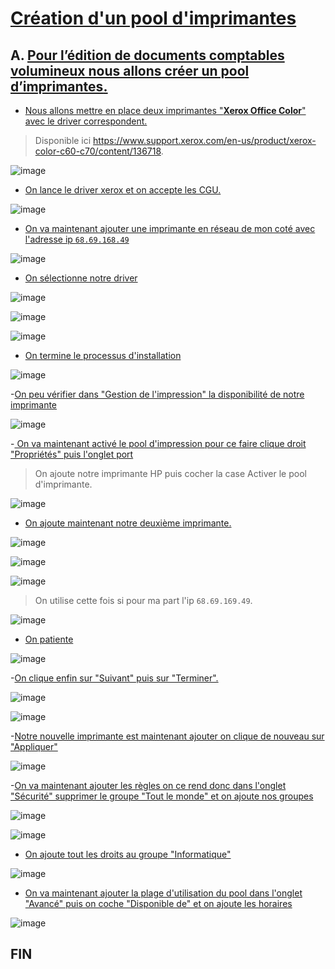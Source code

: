 # <ins>**Création d'un pool d'imprimantes**<ins>

## A. <ins>**Pour l’édition de documents comptables volumineux nous allons créer un pool d’imprimantes**<ins>.

- <ins> Nous allons mettre en place deux imprimantes "**Xerox Office Color**" avec le driver correspondent.

> Disponible ici https://www.support.xerox.com/en-us/product/xerox-color-c60-c70/content/136718.

![image](https://user-images.githubusercontent.com/95431446/168077196-f1e2205e-ae9c-4645-8002-43374882c37a.png)

- <ins> On lance le driver xerox et on accepte les CGU.

![image](https://user-images.githubusercontent.com/95431446/168077958-eff4c52b-7b7e-4a21-a79d-b7ef03b9d27b.png)

- <ins>On va maintenant ajouter une imprimante en réseau de mon coté avec l'adresse ip ```68.69.168.49```<ins>

![image](https://user-images.githubusercontent.com/95431446/168079997-9ba7c710-33c0-4dc1-8c11-c5507e82ece3.png)

- <ins>On sélectionne notre driver<ins>

![image](https://user-images.githubusercontent.com/95431446/168080256-04227de4-cb8e-47ed-b016-586413dc00a6.png)

![image](https://user-images.githubusercontent.com/95431446/168080409-d411d1ad-2417-4bbe-aa39-8db3f1e4617a.png)

![image](https://user-images.githubusercontent.com/95431446/168080491-24337a31-2d2d-41cd-9ee1-43404167b925.png)

- <ins>On termine le processus d'installation<ins>

![image](https://user-images.githubusercontent.com/95431446/168080772-897565a4-c965-4f66-b84b-251178a277f2.png)

-<ins>On peu vérifier dans "Gestion de l'impression" la disponibilité de notre imprimante<ins>

![image](https://user-images.githubusercontent.com/95431446/168081052-70d1fb1e-2a11-40db-956a-0785e00b2ba3.png)

-<ins> On va maintenant activé le pool d'impression pour ce faire clique droit "Propriétés" puis l'onglet port<ins>

> On ajoute notre imprimante HP puis cocher la case Activer le pool d'imprimante.

![image](https://user-images.githubusercontent.com/95431446/168085907-cfa453f6-c9e1-458c-a18a-4f7846fc342c.png)

- <ins> On ajoute maintenant notre deuxième imprimante.<ins>

![image](https://user-images.githubusercontent.com/95431446/168087128-c77b4a0d-58bd-428d-84a2-ee8a1e623a2a.png)

![image](https://user-images.githubusercontent.com/95431446/168087909-3b9834b7-d0e6-44be-9a6c-4906fb0cbaa6.png)

![image](https://user-images.githubusercontent.com/95431446/168088980-f5f4f795-5baa-47f2-9e5e-30480a53b772.png)

> On utilise cette fois si pour ma part l'ip ```68.69.169.49```.

![image](https://user-images.githubusercontent.com/95431446/168089078-447f8501-92cb-4d96-8b4c-774572b3f09d.png)

- <ins> On patiente<ins>

![image](https://user-images.githubusercontent.com/95431446/168089296-3258c503-543e-43fb-af77-c16f549ac1ab.png)

-<ins>On clique enfin sur "Suivant" puis sur "Terminer".<ins>

![image](https://user-images.githubusercontent.com/95431446/168090744-f68395b0-d9af-459d-88aa-966863bc7ae2.png)

![image](https://user-images.githubusercontent.com/95431446/168090797-0d195112-1fe4-4a6f-b061-192adf95c129.png)

-<ins>Notre nouvelle imprimante est maintenant ajouter on clique de nouveau sur "Appliquer"<ins>

![image](https://user-images.githubusercontent.com/95431446/168091176-93b0b98c-0598-4798-a2a8-cc55e892f7f3.png)

-<ins>On va maintenant ajouter les règles on ce rend donc dans l'onglet "Sécurité" supprimer le groupe "Tout le monde" et on ajoute nos groupes<ins>

![image](https://user-images.githubusercontent.com/95431446/168092250-f01b5125-aa84-4a87-bfea-06543786ac39.png)

![image](https://user-images.githubusercontent.com/95431446/168092383-68063a91-3520-45d7-872b-7c63fc614811.png)

- <ins>On ajoute tout les droits au groupe "Informatique"<ins>

![image](https://user-images.githubusercontent.com/95431446/168092753-8c531107-2d53-420b-9710-b1b99e7a8da0.png)

- <ins>On va maintenant ajouter la plage d'utilisation du pool dans l'onglet "Avancé"  puis on coche "Disponible de" et on ajoute les horaires<ins>

![image](https://user-images.githubusercontent.com/95431446/168093831-e31047ff-5fb4-4da4-85ce-4c17c9651dc9.png)

## FIN

